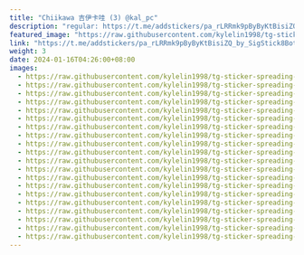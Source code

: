 ```yaml
---
title: "Chiikawa 吉伊卡哇 (3) @kal_pc"
description: "regular: https://t.me/addstickers/pa_rLRRmk9pByByKtBisiZQ_by_SigStick8Bot"
featured_image: "https://raw.githubusercontent.com/kylelin1998/tg-sticker-spreading-worldwide-images/main/img/3db51ac2-aec6-4b58-8da8-31afecf165ab.jpg"
link: "https://t.me/addstickers/pa_rLRRmk9pByByKtBisiZQ_by_SigStick8Bot"
weight: 3
date: 2024-01-16T04:26:00+08:00
images:
  - https://raw.githubusercontent.com/kylelin1998/tg-sticker-spreading-worldwide-images/main/img/3db51ac2-aec6-4b58-8da8-31afecf165ab.jpg
  - https://raw.githubusercontent.com/kylelin1998/tg-sticker-spreading-worldwide-images/main/img/cdf24dc3-7a5e-46f6-bb15-529ac5ab7ca4.jpg
  - https://raw.githubusercontent.com/kylelin1998/tg-sticker-spreading-worldwide-images/main/img/82f109fd-17c6-4e29-8961-20bc90a63537.jpg
  - https://raw.githubusercontent.com/kylelin1998/tg-sticker-spreading-worldwide-images/main/img/49843cb3-cb7a-4d6e-97e0-98b66531edcf.jpg
  - https://raw.githubusercontent.com/kylelin1998/tg-sticker-spreading-worldwide-images/main/img/43f4cacf-e198-45d4-81a4-6910ed291bc6.jpg
  - https://raw.githubusercontent.com/kylelin1998/tg-sticker-spreading-worldwide-images/main/img/07145888-ffb0-4744-860d-32c8a3f3a3f5.jpg
  - https://raw.githubusercontent.com/kylelin1998/tg-sticker-spreading-worldwide-images/main/img/6b3409f0-6a23-4f8c-9638-c14436442356.jpg
  - https://raw.githubusercontent.com/kylelin1998/tg-sticker-spreading-worldwide-images/main/img/b6be5000-501c-479e-b9e1-34990a29e0bf.jpg
  - https://raw.githubusercontent.com/kylelin1998/tg-sticker-spreading-worldwide-images/main/img/de89c9e9-e3a3-4187-9bd5-e87c137ea2b6.jpg
  - https://raw.githubusercontent.com/kylelin1998/tg-sticker-spreading-worldwide-images/main/img/33c6c0b9-2f3e-45a0-bd41-67391389a860.jpg
  - https://raw.githubusercontent.com/kylelin1998/tg-sticker-spreading-worldwide-images/main/img/7471a242-6a56-49d5-9b4c-6ba9bb2f9875.jpg
  - https://raw.githubusercontent.com/kylelin1998/tg-sticker-spreading-worldwide-images/main/img/e8684fb4-1f91-489c-aee4-8135ec234e29.jpg
  - https://raw.githubusercontent.com/kylelin1998/tg-sticker-spreading-worldwide-images/main/img/a6de5682-bee8-4b86-b110-c4df6f0c7b68.jpg
  - https://raw.githubusercontent.com/kylelin1998/tg-sticker-spreading-worldwide-images/main/img/27b05ff0-b5cb-4d61-8a3b-368911eefab7.jpg
  - https://raw.githubusercontent.com/kylelin1998/tg-sticker-spreading-worldwide-images/main/img/bcfd68ba-e45a-417e-b23c-1f82857f3b61.jpg
  - https://raw.githubusercontent.com/kylelin1998/tg-sticker-spreading-worldwide-images/main/img/3996868f-ff41-4b2b-8715-c5630a95edc1.jpg
  - https://raw.githubusercontent.com/kylelin1998/tg-sticker-spreading-worldwide-images/main/img/3447476f-a6c4-4cce-b7e0-51feab28c088.jpg
  - https://raw.githubusercontent.com/kylelin1998/tg-sticker-spreading-worldwide-images/main/img/f2542c77-3c8e-40d6-8276-8d2fcf689a1a.jpg
  - https://raw.githubusercontent.com/kylelin1998/tg-sticker-spreading-worldwide-images/main/img/daea6d2c-1c0f-4286-9756-702b4a508010.jpg
  - https://raw.githubusercontent.com/kylelin1998/tg-sticker-spreading-worldwide-images/main/img/0975c065-c4e4-4961-ab51-28e38839a70f.jpg
---
```

